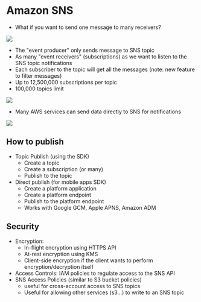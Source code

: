 # Amazon SNS

- What if you want to send one message to many receivers?

![](2022-04-27-07-11-15.png)

- The "event producer" only sends message to SNS topic
- As many "event receivers" (subscriptions) as we want to listen to the SNS topic notifications
- Each subscriber to the topic will get all the messages (note: new feature to filter messages)
- Up to 12,500,000 subscriptions per topic
- 100,000 topics limit

![](2022-04-27-07-12-52.png)

- Many AWS services can send data directly to SNS for notifications

![](2022-04-27-07-13-23.png)

## How to publish

- Topic Publish (using the SDK)
    - Create a topic
    - Create a subscription (or many)
    - Publish to the topic
- Direct publish (for mobile apps SDK)
    - Create a platform application
    - Create a platform endpoint
    - Publish to the platform endpoint
    - Works with Google GCM, Apple APNS, Amazon ADM

## Security

- Encryption:
    - In-flight encryption using HTTPS API
    - At-rest encryption using KMS
    - Client-side encryption if the client wants to perform encryption/decryption itself
- Access Controls: IAM policies to regulate access to the SNS API
- SNS Access Policies (similar to S3 bucket policies)
    - useful for cross-account access to SNS topics
    - Useful for allowing other services (s3...) to write to an SNS topic

 